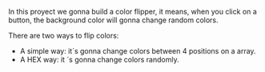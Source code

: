 In this proyect we gonna build a color flipper, it means, when you click on a button, the background color will gonna change random colors.

There are two ways to flip colors:
 - A simple way: it´s gonna change colors between 4 positions on a array.
 - A HEX way: it ´s gonna change colors randomly.